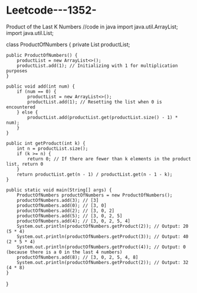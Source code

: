 # Leetcode---1352-
Product of the Last K Numbers
//code in java
import java.util.ArrayList;
import java.util.List;

class ProductOfNumbers {
    private List<Integer> productList;

    public ProductOfNumbers() {
        productList = new ArrayList<>();
        productList.add(1); // Initializing with 1 for multiplication purposes
    }

    public void add(int num) {
        if (num == 0) {
            productList = new ArrayList<>();
            productList.add(1); // Resetting the list when 0 is encountered
        } else {
            productList.add(productList.get(productList.size() - 1) * num);
        }
    }

    public int getProduct(int k) {
        int n = productList.size();
        if (k >= n) {
            return 0; // If there are fewer than k elements in the product list, return 0
        }
        return productList.get(n - 1) / productList.get(n - 1 - k);
    }

    public static void main(String[] args) {
        ProductOfNumbers productOfNumbers = new ProductOfNumbers();
        productOfNumbers.add(3); // [3]
        productOfNumbers.add(0); // [3, 0]
        productOfNumbers.add(2); // [3, 0, 2]
        productOfNumbers.add(5); // [3, 0, 2, 5]
        productOfNumbers.add(4); // [3, 0, 2, 5, 4]
        System.out.println(productOfNumbers.getProduct(2)); // Output: 20 (5 * 4)
        System.out.println(productOfNumbers.getProduct(3)); // Output: 40 (2 * 5 * 4)
        System.out.println(productOfNumbers.getProduct(4)); // Output: 0 (because there is a 0 in the last 4 numbers)
        productOfNumbers.add(8); // [3, 0, 2, 5, 4, 8]
        System.out.println(productOfNumbers.getProduct(2)); // Output: 32 (4 * 8)
    }
}
